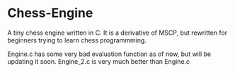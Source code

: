 Chess-Engine
============

A tiny chess engine written in C.
It is a derivative of MSCP, but rewritten for beginners trying to learn chess programmming.

Engine.c has some very bad evaluation function as of now, but will be updating it soon.
Engine_2.c is very much better than Engine.c  
